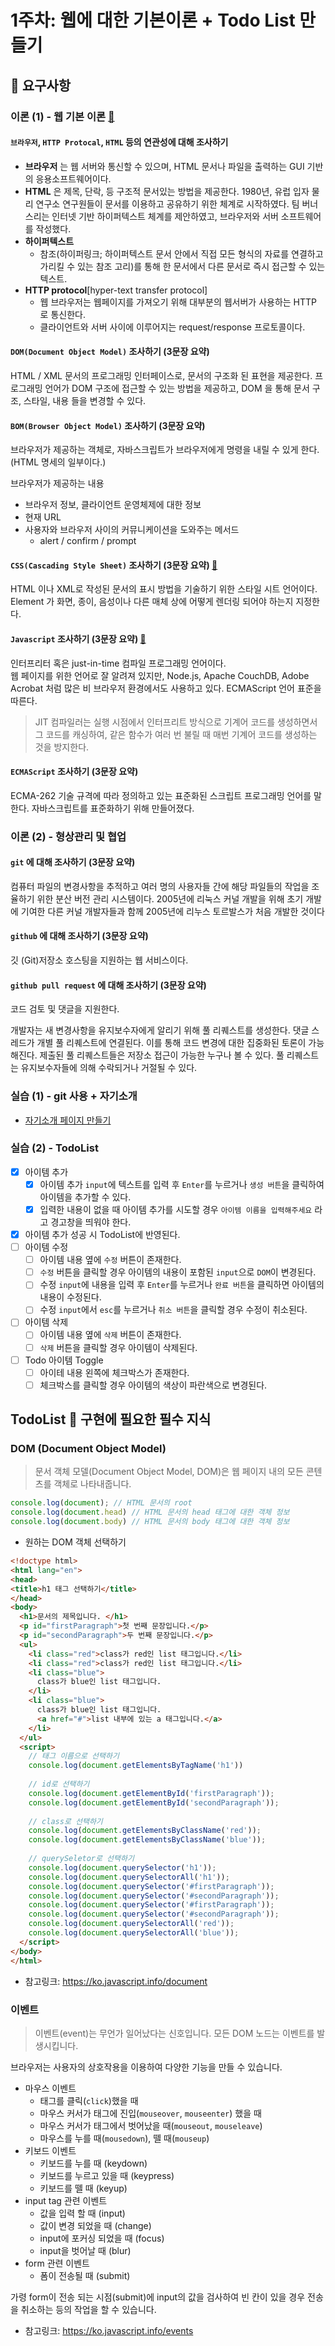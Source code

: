# 1주차: 웹에 대한 기본이론 + Todo List 만들기

## 📣 요구사항

### 이론 (1) - 웹 기본 이론  [:link:](https://ko.wikipedia.org/wiki/%EC%9B%B9_%EB%B8%8C%EB%9D%BC%EC%9A%B0%EC%A0%80)
#### `브라우저`, `HTTP Protocal`, `HTML` 등의 연관성에 대해 조사하기
- **브라우저** 는 웹 서버와 통신할 수 있으며, HTML 문서나 파일을 출력하는 GUI 기반의 응용소프트웨어이다. 
- **HTML** 은 제목, 단락, 등 구조적 문서있는 방법을 제공한다. 1980년, 유럽 입자 물리 연구소 연구원들이 문서를 이용하고 공유하기 위한 체계로 시작하였다. 
팀 버너스리는 인터넷 기반 하이퍼텍스트 체계를 제안하였고, 브라우저와 서버 소프트웨어를 작성했다.
- **하이퍼텍스트**
    - 참조(하이퍼링크; 하이퍼텍스트 문서 안에서 직접 모든 형식의 자료를 연결하고 가리킬 수 있는 참조 고리)를 통해 한 문서에서 다른 문서로 즉시 접근할 수 있는 텍스트.
- **HTTP protocol**[hyper-text transfer protocol]
    - 웹 브라우저는 웹페이지를 가져오기 위해 대부분의 웹서버가 사용하는 HTTP 로 통신한다.  
    - 클라이언트와 서버 사이에 이루어지는 request/response 프로토콜이다. 

#### `DOM(Document Object Model)` 조사하기 (3문장 요약)
HTML / XML 문서의 프로그래밍 인터페이스로, 문서의 구조화 된 표현을 제공한다. 
프로그래밍 언어가 DOM 구조에 접근할 수 있는 방법을 제공하고, DOM 을 통해 문서 구조, 스타일, 내용 들을 변경할 수 있다. 

#### `BOM(Browser Object Model)` 조사하기 (3문장 요약)
브라우저가 제공하는 객체로, 자바스크립트가 브라우저에게 명령을 내릴 수 있게 한다. (HTML 명세의 일부이다.) 

브라우저가 제공하는 내용
- 브라우저 정보, 클라이언트 운영체제에 대한 정보
- 현재 URL
- 사용자와 브라우저 사이의 커뮤니케이션을 도와주는 메서드 
    - alert / confirm / prompt

#### `CSS(Cascading Style Sheet)` 조사하기 (3문장 요약) [:link:](https://developer.mozilla.org/ko/docs/Web/CSS)
HTML 이나 XML로 작성된 문서의 표시 방법을 기술하기 위한 스타일 시트 언어이다. 
Element 가 화면, 종이, 음성이나 다른 매체 상에 어떻게 렌더링 되어야 하는지 지정한다. 

#### `Javascript` 조사하기 (3문장 요약) [:link:](https://developer.mozilla.org/ko/docs/Web/JavaScript)
인터프리터 혹은 just-in-time 컴파일 프로그래밍 언어이다.  
웹 페이지를 위한 언어로 잘 알려져 있지만, Node.js, Apache CouchDB, Adobe Acrobat 처럼 많은 비 브라우저 환경에서도 사용하고 있다. 
ECMAScript 언어 표준을 따른다. 

> JIT 컴파일러는 
> 실행 시점에서 인터프리트 방식으로 기계어 코드를 생성하면서 그 코드를 캐싱하여, 
> 같은 함수가 여러 번 불릴 때 매번 기계어 코드를 생성하는 것을 방지한다.

#### `ECMAScript` 조사하기 (3문장 요약)
ECMA-262 기술 규격에 따라 정의하고 있는 표준화된 스크립트 프로그래밍 언어를 말한다. 자바스크립트를 표준화하기 위해 만들어졌다. 
 
### 이론 (2) - 형상관리 및 협업
#### `git` 에 대해 조사하기 (3문장 요약)
컴퓨터 파일의 변경사항을 추적하고 여러 명의 사용자들 간에 해당 파일들의 작업을 조율하기 위한 분산 버전 관리 시스템이다. 
2005년에 리눅스 커널 개발을 위해 초기 개발에 기여한 다른 커널 개발자들과 함께 2005년에 리누스 토르발스가 처음 개발한 것이다

#### `github` 에 대해 조사하기 (3문장 요약)
깃 (Git)저장소 호스팅을 지원하는 웹 서비스이다. 

#### `github pull request` 에 대해 조사하기 (3문장 요약)
코드 검토 및 댓글을 지원한다. 

개발자는 새 변경사항을 유지보수자에게 알리기 위해 풀 리퀘스트를 생성한다. 
댓글 스레드가 개별 풀 리퀘스트에 연결된다. 
이를 통해 코드 변경에 대한 집중화된 토론이 가능해진다. 
제출된 풀 리퀘스트들은 저장소 접근이 가능한 누구나 볼 수 있다. 풀 리퀘스트는 유지보수자들에 의해 수락되거나 거절될 수 있다.

### 실습 (1) - git 사용 + 자기소개
- [자기소개 페이지 만들기](https://github.com/DKU-STUDY/Profile/blob/master/%EB%B0%95%EC%9D%80%EC%98%81_%EC%9E%90%EA%B8%B0%EC%86%8C%EA%B0%9C.md)

### 실습 (2) - TodoList
- [x] 아이템 추가
  - [x] 아이템 추가 `input`에 텍스트를 입력 후 `Enter`를 누르거나 `생성 버튼`을 클릭하여 아이템을 추가할 수 있다.
  - [x] 입력한 내용이 없을 때 아이템 추가를 시도할 경우 `아이템 이름을 입력해주세요` 라고 경고창을 띄워야 한다.
- [x] 아이템 추가 성공 시 TodoList에 반영된다.
- [ ] 아이템 수정
  - [ ] 아이템 내용 옆에 `수정` 버튼이 존재한다.
  - [ ] `수정` 버튼을 클릭할 경우 아이템의 내용이 포함된 `input`으로 `DOM`이 변경된다.
  - [ ] 수정 `input`에 내용을 입력 후 `Enter`를 누르거나 `완료 버튼`을 클릭하면 아이템의 내용이 수정된다.
  - [ ] 수정 `input`에서 `esc`를 누르거나 `취소 버튼`을 클릭할 경우 수정이 취소된다.
- [ ] 아이템 삭제
  - [ ] 아이템 내용 옆에 `삭제` 버튼이 존재한다.
  - [ ] `삭제` 버튼을 클릭할 경우 아이템이 삭제된다.
- [ ] Todo 아이템 Toggle
  - [ ] 아이테 내용 왼쪽에 체크박스가 존재한다.
  - [ ] 체크박스를 클릭할 경우 아이템의 색상이 파란색으로 변경된다.
  
## TodoList 👀 구현에 필요한 필수 지식

### DOM (Document Object Model) 

> 문서 객체 모델(Document Object Model, DOM)은 웹 페이지 내의 모든 콘텐츠를 객체로 나타내줍니다.

```js
console.log(document); // HTML 문서의 root
console.log(document.head) // HTML 문서의 head 태그에 대한 객체 정보
console.log(document.body) // HTML 문서의 body 태그에 대한 객체 정보
```

- 원하는 DOM 객체 선택하기
```html
<!doctype html>
<html lang="en">
<head>
<title>h1 태그 선택하기</title>
</head>
<body>
  <h1>문서의 제목입니다. </h1>
  <p id="firstParagraph">첫 번째 문장입니다.</p>
  <p id="secondParagraph">두 번째 문장입니다.</p>
  <ul>
    <li class="red">class가 red인 list 태그입니다.</li>
    <li class="red">class가 red인 list 태그입니다.</li>
    <li class="blue">
      class가 blue인 list 태그입니다.
    </li>
    <li class="blue">
      class가 blue인 list 태그입니다.
      <a href="#">list 내부에 있는 a 태그입니다.</a>      
    </li>
  </ul>
  <script>
    // 태그 이름으로 선택하기
    console.log(document.getElementsByTagName('h1'))
    
    // id로 선택하기
    console.log(document.getElementById('firstParagraph'));
    console.log(document.getElementById('secondParagraph'));
    
    // class로 선택하기
    console.log(document.getElementsByClassName('red'));
    console.log(document.getElementsByClassName('blue'));
    
    // querySeletor로 선택하기
    console.log(document.querySelector('h1'));
    console.log(document.querySelectorAll('h1'));
    console.log(document.querySelector('#firstParagraph'));
    console.log(document.querySelector('#secondParagraph'));
    console.log(document.querySelector('#firstParagraph'));
    console.log(document.querySelector('#secondParagraph'));
    console.log(document.querySelectorAll('red'));
    console.log(document.querySelectorAll('blue'));
  </script>
</body>
</html>
```

- 참고링크: https://ko.javascript.info/document

### 이벤트

> 이벤트(event)는 무언가 일어났다는 신호입니다. 모든 DOM 노드는 이벤트를 발생시킵니다.

브라우저는 사용자의 상호작용을 이용하여 다양한 기능을 만들 수 있습니다.

- 마우스 이벤트
  - 태그를 클릭(`click`)했을 때
  - 마우스 커서가 태그에 진입(`mouseover`, `mouseenter`) 했을 때
  - 마우스 커서가 태그에서 벗어났을 때(`mouseout`, `mouseleave`)
  - 마우스를 누를 때(`mousedown`), 뗄 때(`mouseup`)
- 키보드 이벤트
  - 키보드를 누를 때 (keydown)
  - 키보드를 누르고 있을 때 (keypress)
  - 키보드를 뗄 때 (keyup)
- input tag 관련 이벤트
  - 값을 입력 할 때 (input)
  - 값이 변경 되었을 때 (change)
  - input에 포커싱 되었을 때 (focus)
  - input을 벗어날 때 (blur)
- form 관련 이벤트
  - 폼이 전송될 때 (submit)

가령 form이 전송 되는 시점(submit)에 input의 값을 검사하여 빈 칸이 있을 경우 전송을 취소하는 등의 작업을 할 수 있습니다.

- 참고링크: https://ko.javascript.info/events



